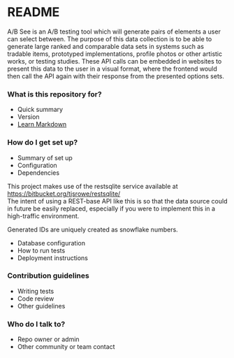 # README #

A/B See is an A/B testing tool which will generate pairs of elements a user can select between.  The purpose of this data collection is to be able to generate large ranked and comparable data sets in systems such as tradable items, prototyped implementations, profile photos or other artistic works, or testing studies.  These API calls can be embedded in websites to present this data to the user in a visual format, where the frontend would then call the API again with their response from the presented options sets.

### What is this repository for? ###

* Quick summary
* Version
* [Learn Markdown](https://bitbucket.org/tutorials/markdowndemo)

### How do I get set up? ###

* Summary of set up
* Configuration
* Dependencies

This project makes use of the restsqlite service available at https://bitbucket.org/tjsrowe/restsqlite/  
The intent of using a REST-base API like this is so that the data source could in future be easily replaced, especially if you were to implement this in a high-traffic environment.

Generated IDs are uniquely created as snowflake numbers.

* Database configuration
* How to run tests
* Deployment instructions

### Contribution guidelines ###

* Writing tests
* Code review
* Other guidelines

### Who do I talk to? ###

* Repo owner or admin
* Other community or team contact